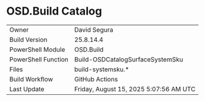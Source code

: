 ﻿# OSD.Build Catalog

| | |
|-|-|
| Owner | David Segura |
| Build Version | 25.8.14.4 |
| PowerShell Module | OSD.Build |
| PowerShell Function | Build-OSDCatalogSurfaceSystemSku |
| Files | build-systemsku.* |
| Build Workflow | GitHub Actions |
| Last Update | Friday, August 15, 2025 5:07:56 AM UTC |
